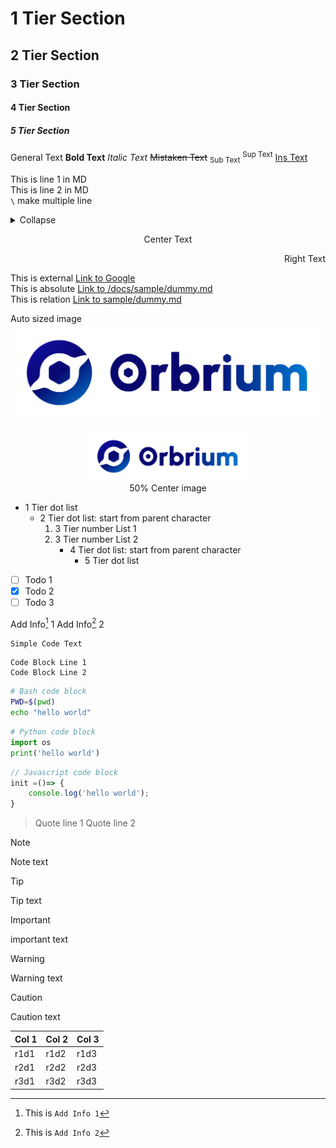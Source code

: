 # 1 Tier Section

## 2 Tier Section

### 3 Tier Section

#### 4 Tier Section

##### 5 Tier Section

General Text **Bold Text** *Italic Text* ~~Mistaken Text~~ <sub>Sub Text</sub> <sup>Sup Text</sup> <ins>Ins Text</ins>

This is line 1 in MD\
This is line 2 in MD\
`\` make multiple line

<details><summary>Collapse</summary>

**This is hidden**\
OK

</details>

<p align="center">Center Text</p>

<p align="right">Right Text</p>

This is external [Link to Google](https://google.com)\
This is absolute [Link to /docs/sample/dummy.md](/docs/sample/dummy.md)\
This is relation [Link to sample/dummy.md](sample/dummy.md)

Auto sized image ![Orbrium Logo](sample/orbrium-logo.png)

<p align="center">
	<img src="sample/orbrium-logo.png" width="50%" /><br/>
	50% Center image
</p>

- 1 Tier dot list
  - 2 Tier dot list: start from parent character
    1. 3 Tier number List 1
    2. 3 Tier number List 2
       - 4 Tier dot list: start from parent character
         - 5 Tier dot list

- [ ] Todo 1
- [x] Todo 2
- [ ] Todo 3

Add Info[^1] 1
Add Info[^2] 2

[^1]: This is `Add Info 1`
[^2]: This is `Add Info 2`

`Simple Code Text`

```
Code Block Line 1
Code Block Line 2
```

```bash
# Bash code block
PWD=$(pwd)
echo "hello world"
```

```python
# Python code block
import os
print('hello world')
```

```javascript
// Javascript code block
init =()=> {
	console.log('hello world');
}
```

> Quote line 1
> Quote line 2

> [!NOTE]
> Note text

> [!TIP]
> Tip text

> [!IMPORTANT]
> important text

> [!WARNING]
> Warning text

> [!CAUTION]
> Caution text

| Col 1 | Col 2 | Col 3 |
| --- | --- | --- |
| r1d1 | r1d2 | r1d3 |
| r2d1 | r2d2 | r2d3 |
| r3d1 | r3d2 | r3d3 |

